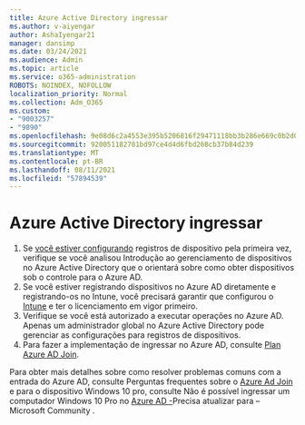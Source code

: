 ```yaml
---
title: Azure Active Directory ingressar
ms.author: v-aiyengar
author: AshaIyengar21
manager: dansimp
ms.date: 03/24/2021
ms.audience: Admin
ms.topic: article
ms.service: o365-administration
ROBOTS: NOINDEX, NOFOLLOW
localization_priority: Normal
ms.collection: Adm_O365
ms.custom:
- "9003257"
- "9890"
ms.openlocfilehash: 9e08d6c2a4553e395b5206816f29471118bb3b286e669c0b2d07a740e2a3c749
ms.sourcegitcommit: 920051182781bd97ce4d4d6fbd268cb37b84d239
ms.translationtype: MT
ms.contentlocale: pt-BR
ms.lasthandoff: 08/11/2021
ms.locfileid: "57894539"
---
```

# <a name="azure-active-directory-join"></a>Azure Active Directory ingressar

1. Se [você estiver configurando](https://docs.microsoft.com/azure/active-directory/devices/overview) registros de dispositivo pela primeira vez, verifique se você analisou Introdução ao gerenciamento de dispositivos no Azure Active Directory que o orientará sobre como obter dispositivos sob o controle para o Azure AD. 
1. Se você estiver registrando dispositivos no Azure AD diretamente e registrando-os no Intune, você [](https://docs.microsoft.com/mem/intune/fundamentals/licenses-assign) precisará garantir que configurou o [Intune](https://docs.microsoft.com/mem/intune/enrollment/device-enrollment) e ter o licenciamento em vigor primeiro.
1. Verifique se você está autorizado a executar operações no Azure AD. Apenas um administrador global no Azure Active Directory pode gerenciar as configurações para registros de dispositivos.
1. Para fazer a implementação de ingressar no Azure AD, consulte [Plan Azure AD Join](https://docs.microsoft.com/azure/active-directory/devices/azureadjoin-plan).

Para obter mais detalhes sobre como resolver problemas comuns com a entrada do Azure AD, consulte Perguntas frequentes sobre o [Azure Ad Join](https://docs.microsoft.com/azure/active-directory/devices/faq) e para o dispositivo Windows 10 pro, consulte Não é possível ingressar um computador Windows 10 Pro no [Azure AD -](https://answers.microsoft.com/en-us/msoffice/forum/msoffice_install-mso_win10-mso_365hp/unable-to-join-windows-10-pro-machine-to-azure-ad/abb1ca7d-b317-45ec-a628-e1c10eae2900)Precisa atualizar para – Microsoft Community .
